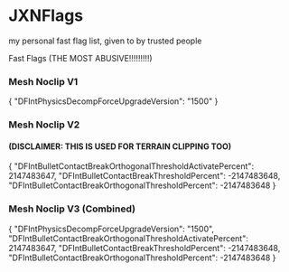 # JXNFlags

my personal fast flag list, given to by trusted people

 Fast Flags (THE MOST ABUSIVE!!!!!!!!!)







### Mesh Noclip V1
{
    "DFIntPhysicsDecompForceUpgradeVersion": "1500"
}

### Mesh Noclip V2

#### (DISCLAIMER: THIS IS USED FOR TERRAIN CLIPPING TOO)

{
"DFIntBulletContactBreakOrthogonalThresholdActivatePercent": 2147483647,
"DFIntBulletContactBreakThresholdPercent": -2147483648,
"DFIntBulletContactBreakOrthogonalThresholdPercent": -2147483648
}

### Mesh Noclip V3 (Combined)

{
"DFIntPhysicsDecompForceUpgradeVersion": "1500",
"DFIntBulletContactBreakOrthogonalThresholdActivatePercent": 2147483647,
"DFIntBulletContactBreakThresholdPercent": -2147483648,
"DFIntBulletContactBreakOrthogonalThresholdPercent": -2147483648
}
